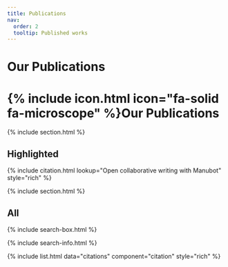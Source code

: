 ```yaml
---
title: Publications
nav:
  order: 2
  tooltip: Published works
---
```


# Our Publications

# {% include icon.html icon="fa-solid fa-microscope" %}Our Publications

<!-- Our work has been published on Science Advances, . -->

{% include section.html %}

## Highlighted

{% include citation.html lookup="Open collaborative writing with Manubot" style="rich" %}

{% include section.html %}

## All

{% include search-box.html %}

{% include search-info.html %}

{% include list.html data="citations" component="citation" style="rich" %}
